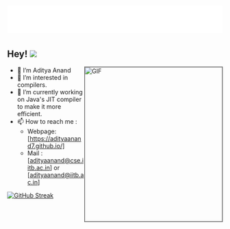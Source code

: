 <h1 align="center">
  <img src="https://raw.githubusercontent.com/adityaanand7/adityaanand7/main/name.svg" alt="Aditya Anand" />
</h1>

## Hey! <img src="https://github.com/TheDudeThatCode/TheDudeThatCode/blob/master/Assets/Hi.gif" width="29px"> 

<img align="right" alt="GIF" src="https://github.com/abhisheknaiidu/abhisheknaiidu/blob/master/code.gif?raw=true" width="320" height="360" style="border: 2px solid  gray;" />

- 👋 I’m Aditya Anand
- 👀 I’m interested in compilers.
- 🌱 I’m currently working on Java's JIT compiler to make it more efficient.
- 📫 How to reach me : 
  -  Webpage: [https://adityaanand7.github.io/]
  -  Mail : [adityaanand@cse.iitb.ac.in] or [adityaanand@iitb.ac.in]

[![GitHub Streak](https://github-readme-streak-stats.herokuapp.com?user=adityaanand7&theme=nightowl&card_width=482)](https://git.io/streak-stats)

<!---
adityaanand7/adityaanand7 is a ✨ special ✨ repository because its `README.md` (this file) appears on your GitHub profile.
You can click the Preview link to take a look at your changes.
--->
